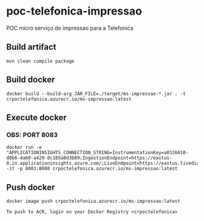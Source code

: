 # poc-telefonica-impressao
POC micro serviço de impressao para a Telefonica


## Build artifact

```
mvn clean compile package
```


## Build docker

```
docker build --build-arg JAR_FILE=./target/ms-impressao-*.jar . -t crpoctelefonica.azurecr.io/ms-impressao:latest
```

## Execute docker

### OBS: PORT 8083

```
docker run -e "APPLICATIONINSIGHTS_CONNECTION_STRING=InstrumentationKey=a0326010-d8b6-4a60-a429-8c185a8d3b89;IngestionEndpoint=https://eastus-8.in.applicationinsights.azure.com/;LiveEndpoint=https://eastus.livediagnostics.monitor.azure.com/" -it -p 8083:8080 crpoctelefonica.azurecr.io/ms-impressao:latest

```


## Push docker

```
docker image push crpoctelefonica.azurecr.io/ms-impressao:latest
```

`To push to ACR, login on your Docker Registry <crpoctelefonica>`

